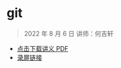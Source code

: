 # git

> 2022 年 8 月 6 日 讲师：何吉轩

* [点击下载讲义 PDF](git.pdf)
* [录屏链接](https://meeting.tencent.com/v2/cloud-record/share?id=9d5cd8b3-7f69-45eb-b86f-1caf0c998241&from=3)